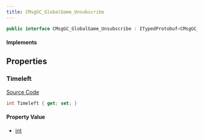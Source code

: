 ```yaml
---
title: CMsgGC_GlobalGame_Unsubscribe
---
```


```csharp
public interface CMsgGC_GlobalGame_Unsubscribe : ITypedProtobuf<CMsgGC_GlobalGame_Unsubscribe>, INativeHandle
```

#### Implements

## Properties

### Timeleft

[Source Code](https://github.com/swiftly-solution/swiftlys2/blob/beta/managed/src/SwiftlyS2.Generated/Protobufs/Interfaces/CMsgGC_GlobalGame_Unsubscribe.cs#L13)

```csharp
int Timeleft { get; set; }
```

#### Property Value

- [int](https://learn.microsoft.com/dotnet/api/system.int32)

